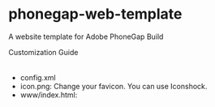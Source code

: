 # phonegap-web-template
A website template for Adobe PhoneGap Build

Customization Guide
######

- config.xml
- icon.png: Change your favicon. You can use Iconshock.
- www/index.html: <title>, content, copyright, redirect URI

